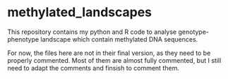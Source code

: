 # methylated_landscapes
This repository contains my python and R code to analyse genotype-phenotype landscape which contain methylated DNA sequences.

For now, the files here are not in their final version, as they need to be properly commented. Most of them are almost fully commented, but I still need to adapt the comments and finsish to comment them. 
